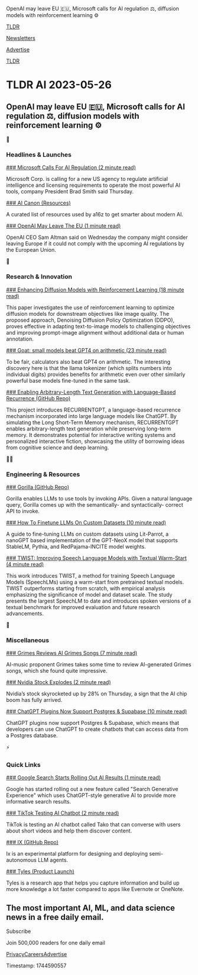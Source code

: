 OpenAI may leave EU 🇪🇺, Microsoft calls for AI regulation ⚖️, diffusion models with reinforcement learning ⚙️

[TLDR](/)

[Newsletters](/newsletters)

[Advertise](https://advertise.tldr.tech/)

[TLDR](/)

# TLDR AI 2023-05-26

## OpenAI may leave EU 🇪🇺, Microsoft calls for AI regulation ⚖️, diffusion models with reinforcement learning ⚙️

🚀

### Headlines & Launches

[### Microsoft Calls For AI Regulation (2 minute read)](https://archive.ph/r5jkh?utm_source=tldrai)

Microsoft Corp. is calling for a new US agency to regulate artificial intelligence and licensing requirements to operate the most powerful AI tools, company President Brad Smith said Thursday.

[### AI Canon (Resources)](https://a16z.com/2023/05/25/ai-canon/?utm_source=tldrai)

A curated list of resources used by a16z to get smarter about modern AI.

[### OpenAI May Leave The EU (1 minute read)](https://archive.ph/0Zhi5?utm_source=tldrai)

OpenAI CEO Sam Altman said on Wednesday the company might consider leaving Europe if it could not comply with the upcoming AI regulations by the European Union.

🧠

### Research & Innovation

[### Enhancing Diffusion Models with Reinforcement Learning (18 minute read)](https://arxiv.org/abs/2305.13301?utm_source=tldrai)

This paper investigates the use of reinforcement learning to optimize diffusion models for downstream objectives like image quality. The proposed approach, Denoising Diffusion Policy Optimization (DDPO), proves effective in adapting text-to-image models to challenging objectives and improving prompt-image alignment without additional data or human annotation.

[### Goat: small models beat GPT4 on arithmetic (23 minute read)](https://arxiv.org/abs/2305.14201?utm_source=tldrai)

To be fair, calculators also beat GPT4 on arithmetic. The interesting discovery here is that the llama tokenizer (which splits numbers into individual digits) provides benefits for arithmetic even over other similarly powerful base models fine-tuned in the same task.

[### Enabling Arbitrary-Length Text Generation with Language-Based Recurrence (GitHub Repo)](https://github.com/aiwaves-cn/RecurrentGPT?utm_source=tldrai)

This project introduces RECURRENTGPT, a language-based recurrence mechanism incorporated into large language models like ChatGPT. By simulating the Long Short-Term Memory mechanism, RECURRENTGPT enables arbitrary-length text generation while preserving long-term memory. It demonstrates potential for interactive writing systems and personalized interactive fiction, showcasing the utility of borrowing ideas from cognitive science and deep learning.

👨‍💻

### Engineering & Resources

[### Gorilla (GitHub Repo)](https://github.com/ShishirPatil/gorilla?utm_source=tldrai)

Gorilla enables LLMs to use tools by invoking APIs. Given a natural language query, Gorilla comes up with the semantically- and syntactically- correct API to invoke.

[### How To Finetune LLMs On Custom Datasets (10 minute read)](https://lightning.ai/pages/blog/how-to-finetune-gpt-like-large-language-models-on-a-custom-dataset/?utm_source=tldrai)

A guide to fine-tuning LLMs on custom datasets using Lit-Parrot, a nanoGPT based implementation of the GPT-NeoX model that supports StableLM, Pythia, and RedPajama-INCITE model weights.

[### TWIST: Improving Speech Language Models with Textual Warm-Start (4 minute read)](https://pages.cs.huji.ac.il/adiyoss-lab/twist/?utm_source=tldrai)

This work introduces TWIST, a method for training Speech Language Models (SpeechLMs) using a warm-start from pretrained textual models. TWIST outperforms starting from scratch, with empirical analysis emphasizing the significance of model and dataset scale. The study presents the largest SpeechLM to date and introduces spoken versions of a textual benchmark for improved evaluation and future research advancements.

🎁

### Miscellaneous

[### Grimes Reviews AI Grimes Songs (7 minute read)](https://archive.ph/euDz7?utm_source=tldrai)

AI-music proponent Grimes takes some time to review AI-generated Grimes songs, which she found quite impressive.

[### Nvidia Stock Explodes (2 minute read)](https://www.cnn.com/2023/05/25/tech/nvidia-earnings-ai/index.html?utm_source=tldrai)

Nvidia’s stock skyrocketed up by 28% on Thursday, a sign that the AI chip boom has fully arrived.

[### ChatGPT Plugins Now Support Postgres & Supabase (10 minute read)](https://supabase.com/blog/chatgpt-plugins-support-postgres?utm_source=tldrai)

ChatGPT plugins now support Postgres & Supabase, which means that developers can use ChatGPT to create chatbots that can access data from a Postgres database.

⚡️

### Quick Links

[### Google Search Starts Rolling Out AI Results (1 minute read)](https://arstechnica.com/gadgets/2023/05/google-search-starts-rolling-out-chat-gpt-style-generative-ai-results/?utm_source=tldrai)

Google has started rolling out a new feature called "Search Generative Experience" which uses ChatGPT-style generative AI to provide more informative search results.

[### TikTok Testing AI Chatbot (2 minute read)](https://archive.ph/6miYv?utm_source=tldrai)

TikTok is testing an AI chatbot called Tako that can converse with users about short videos and help them discover content.

[### IX (GitHub Repo)](https://github.com/kreneskyp/ix?utm_source=tldrai)

Ix is an experimental platform for designing and deploying semi-autonomous LLM agents.

[### Tyles (Product Launch)](https://www.producthunt.com/posts/tyles?utm_source=tldrai)

Tyles is a research app that helps you capture information and build up more knowledge a lot faster compared to apps like Evernote or OneNote.

## The most important AI, ML, and data science news in a free daily email.

Subscribe

Join 500,000 readers for one daily email

[Privacy](/privacy)[Careers](https://jobs.ashbyhq.com/tldr.tech)[Advertise](/ai/advertise)

Timestamp: 1744590557